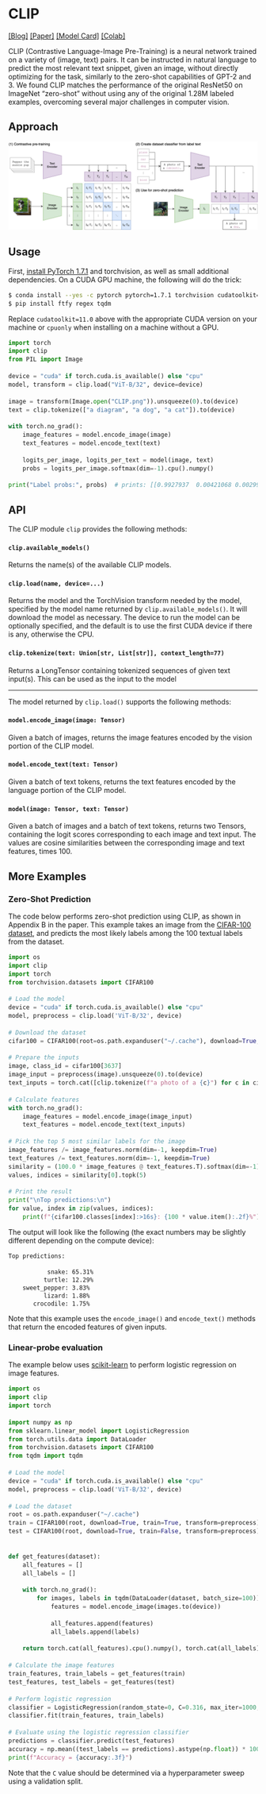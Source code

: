 # CLIP

[[Blog]](https://openai.com/blog/clip/) [[Paper]](https://cdn.openai.com/papers/Learning_Transferable_Visual_Models_From_Natural_Language_Supervision.pdf) [[Model Card]](model-card.md) [[Colab]](https://colab.research.google.com/github/openai/clip/blob/master/Interacting_with_CLIP.ipynb)

CLIP (Contrastive Language-Image Pre-Training) is a neural network trained on a variety of (image, text) pairs. It can be instructed in natural language to predict the most relevant text snippet, given an image, without directly optimizing for the task, similarly to the zero-shot capabilities of GPT-2 and 3. We found CLIP matches the performance of the original ResNet50 on ImageNet “zero-shot” without using any of the original 1.28M labeled examples, overcoming several major challenges in computer vision.



## Approach

![CLIP](CLIP.png)



## Usage

First, [install PyTorch 1.7.1](https://pytorch.org/get-started/locally/) and torchvision, as well as small additional dependencies. On a CUDA GPU machine, the following will do the trick:

```bash
$ conda install --yes -c pytorch pytorch=1.7.1 torchvision cudatoolkit=11.0
$ pip install ftfy regex tqdm
```

Replace `cudatoolkit=11.0` above with the appropriate CUDA version on your machine or `cpuonly` when installing on a machine without a GPU.

```python
import torch
import clip
from PIL import Image

device = "cuda" if torch.cuda.is_available() else "cpu"
model, transform = clip.load("ViT-B/32", device=device)

image = transform(Image.open("CLIP.png")).unsqueeze(0).to(device)
text = clip.tokenize(["a diagram", "a dog", "a cat"]).to(device)

with torch.no_grad():
    image_features = model.encode_image(image)
    text_features = model.encode_text(text)
    
    logits_per_image, logits_per_text = model(image, text)
    probs = logits_per_image.softmax(dim=-1).cpu().numpy()
    
print("Label probs:", probs)  # prints: [[0.9927937  0.00421068 0.00299572]]
```


## API

The CLIP module `clip` provides the following methods:

#### `clip.available_models()`

Returns the name(s) of the available CLIP models.

#### `clip.load(name, device=...)`

Returns the model and the TorchVision transform needed by the model, specified by the model name returned by `clip.available_models()`. It will download the model as necessary. The device to run the model can be optionally specified, and the default is to use the first CUDA device if there is any, otherwise the CPU.

#### `clip.tokenize(text: Union[str, List[str]], context_length=77)`

Returns a LongTensor containing tokenized sequences of given text input(s). This can be used as the input to the model

---

The model returned by `clip.load()` supports the following methods:

#### `model.encode_image(image: Tensor)`

Given a batch of images, returns the image features encoded by the vision portion of the CLIP model.

#### `model.encode_text(text: Tensor)`

Given a batch of text tokens, returns the text features encoded by the language portion of the CLIP model.

#### `model(image: Tensor, text: Tensor)`

Given a batch of images and a batch of text tokens, returns two Tensors, containing the logit scores corresponding to each image and text input. The values are cosine similarities between the corresponding image and text features, times 100.



## More Examples

### Zero-Shot Prediction

The code below performs zero-shot prediction using CLIP, as shown in Appendix B in the paper. This example takes an image from the [CIFAR-100 dataset](https://www.cs.toronto.edu/~kriz/cifar.html), and predicts the most likely labels among the 100 textual labels from the dataset.

```python
import os
import clip
import torch
from torchvision.datasets import CIFAR100

# Load the model
device = "cuda" if torch.cuda.is_available() else "cpu"
model, preprocess = clip.load('ViT-B/32', device)

# Download the dataset
cifar100 = CIFAR100(root=os.path.expanduser("~/.cache"), download=True, train=False)

# Prepare the inputs
image, class_id = cifar100[3637]
image_input = preprocess(image).unsqueeze(0).to(device)
text_inputs = torch.cat([clip.tokenize(f"a photo of a {c}") for c in cifar100.classes]).to(device)

# Calculate features
with torch.no_grad():
    image_features = model.encode_image(image_input)
    text_features = model.encode_text(text_inputs)

# Pick the top 5 most similar labels for the image
image_features /= image_features.norm(dim=-1, keepdim=True)
text_features /= text_features.norm(dim=-1, keepdim=True)
similarity = (100.0 * image_features @ text_features.T).softmax(dim=-1)
values, indices = similarity[0].topk(5)

# Print the result
print("\nTop predictions:\n")
for value, index in zip(values, indices):
    print(f"{cifar100.classes[index]:>16s}: {100 * value.item():.2f}%")
```

The output will look like the following (the exact numbers may be slightly different depending on the compute device):

```
Top predictions:

           snake: 65.31%
          turtle: 12.29%
    sweet_pepper: 3.83%
          lizard: 1.88%
       crocodile: 1.75%
```

Note that this example uses the `encode_image()` and `encode_text()` methods that return the encoded features of given inputs.


### Linear-probe evaluation

The example below uses [scikit-learn](https://scikit-learn.org/) to perform logistic regression on image features.

```python
import os
import clip
import torch

import numpy as np
from sklearn.linear_model import LogisticRegression
from torch.utils.data import DataLoader
from torchvision.datasets import CIFAR100
from tqdm import tqdm

# Load the model
device = "cuda" if torch.cuda.is_available() else "cpu"
model, preprocess = clip.load('ViT-B/32', device)

# Load the dataset
root = os.path.expanduser("~/.cache")
train = CIFAR100(root, download=True, train=True, transform=preprocess)
test = CIFAR100(root, download=True, train=False, transform=preprocess)


def get_features(dataset):
    all_features = []
    all_labels = []
    
    with torch.no_grad():
        for images, labels in tqdm(DataLoader(dataset, batch_size=100)):
            features = model.encode_image(images.to(device))

            all_features.append(features)
            all_labels.append(labels)

    return torch.cat(all_features).cpu().numpy(), torch.cat(all_labels).cpu().numpy()

# Calculate the image features
train_features, train_labels = get_features(train)
test_features, test_labels = get_features(test)

# Perform logistic regression
classifier = LogisticRegression(random_state=0, C=0.316, max_iter=1000, verbose=1)
classifier.fit(train_features, train_labels)

# Evaluate using the logistic regression classifier
predictions = classifier.predict(test_features)
accuracy = np.mean((test_labels == predictions).astype(np.float)) * 100.
print(f"Accuracy = {accuracy:.3f}")
```

Note that the `C` value should be determined via a hyperparameter sweep using a validation split.
